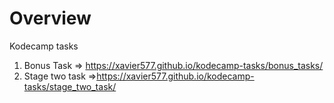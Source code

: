 # Overview

Kodecamp tasks

1. Bonus Task => https://xavier577.github.io/kodecamp-tasks/bonus_tasks/
2. Stage two task =>https://xavier577.github.io/kodecamp-tasks/stage_two_task/
